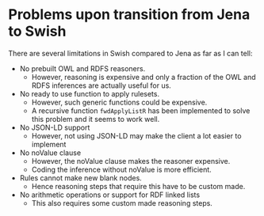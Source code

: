 
# Problems upon transition from Jena to Swish

There are several limitations in Swish compared to Jena
as far as I can tell:

+ No prebuilt OWL and RDFS reasoners.  
    - However, reasoning is expensive and only a fraction of the OWL
      and RDFS inferences are actually useful for us.
+ No ready to use function to apply rulesets.
    - However, such generic functions could be expensive.
    - A recursive function `fwdApplyListR` has been implemented
      to solve this problem and it seems to work well.
+ No JSON-LD support
    - However, not using JSON-LD may make the client a lot easier
      to implement
+ No noValue clause
    - However, the noValue clause makes the reasoner expensive.
    - Coding the inference without noValue is more efficient.
+ Rules cannot make new blank nodes.
    - Hence reasoning steps that require this have to be custom made.
+ No arithmetic operations or support for RDF linked lists
    - This also requires some custom made reasoning steps.
